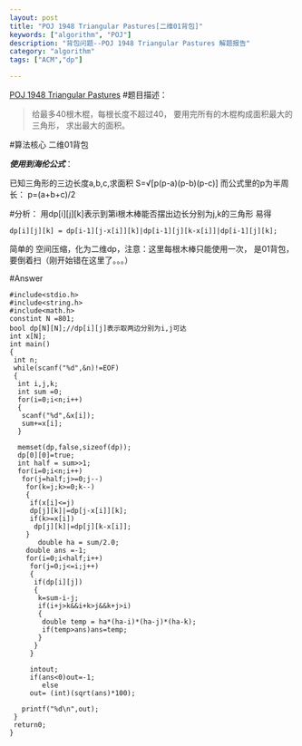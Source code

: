 ```yaml
---
layout: post
title: "POJ 1948 Triangular Pastures[二维01背包]"
keywords: ["algorithm", "POJ"]
description: "背包问题--POJ 1948 Triangular Pastures 解题报告"
category: "algorithm"
tags: ["ACM","dp"]

---
```



[POJ 1948 Triangular Pastures](http://poj.org/problem?id=1948)
#题目描述：
>给最多40根木棍，每根长度不超过40，
>要用完所有的木棍构成面积最大的三角形，
>求出最大的面积。

#算法核心
二维01背包
 
***使用到海伦公式***：


  已知三角形的三边长度a,b,c,求面积
  S=√[p(p-a)(p-b)(p-c)] 
  而公式里的p为半周长： 
  p=(a+b+c)/2

#分析：
用dp[i][j][k]表示到第i根木棒能否摆出边长分别为j,k的三角形
     易得 
     
``` 
dp[i][j][k] = dp[i-1][j-x[i]][k]|dp[i-1][j][k-x[i]]|dp[i-1][j][k];
```

  简单的
  空间压缩，化为二维dp，注意：这里每根木棒只能使用一次，
  是01背包，要倒着扫（刚开始错在这里了。。。）
  
#Answer
```
#include<stdio.h>
#include<string.h>
#include<math.h>
constint N =801;
bool dp[N][N];//dp[i][j]表示取两边分别为i,j可达
int x[N];
int main()
{
 int n;
 while(scanf("%d",&n)!=EOF)
 {
  int i,j,k;
  int sum =0;
  for(i=0;i<n;i++)
  {
   scanf("%d",&x[i]);
   sum+=x[i];
  }

  memset(dp,false,sizeof(dp));
  dp[0][0]=true;
  int half = sum>>1;
  for(i=0;i<n;i++)
   for(j=half;j>=0;j--)
    for(k=j;k>=0;k--)
    {
     if(x[i]<=j)
     dp[j][k]|=dp[j-x[i]][k];
     if(k>=x[i])
      dp[j][k]|=dp[j][k-x[i]];
    }
       double ha = sum/2.0;
    double ans =-1;
    for(i=0;i<half;i++)
     for(j=0;j<=i;j++)
     {
      if(dp[i][j])
      {
       k=sum-i-j;
       if(i+j>k&&i+k>j&&k+j>i)
       {
        double temp = ha*(ha-i)*(ha-j)*(ha-k);
        if(temp>ans)ans=temp;
       }
      }
     }

     intout;
     if(ans<0)out=-1;
        else
     out= (int)(sqrt(ans)*100);
 
   printf("%d\n",out);
 }
 return0;
}

```